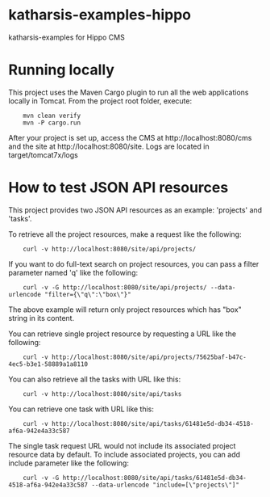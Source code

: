 # katharsis-examples-hippo
katharsis-examples for Hippo CMS


# Running locally

This project uses the Maven Cargo plugin to run all the web applications locally in Tomcat.
From the project root folder, execute:

```
    mvn clean verify
    mvn -P cargo.run
```

After your project is set up, access the CMS at http://localhost:8080/cms and the site at http://localhost:8080/site.
Logs are located in target/tomcat7x/logs

# How to test JSON API resources

This project provides two JSON API resources as an example: 'projects' and 'tasks'.

To retrieve all the project resources, make a request like the following:

```
    curl -v http://localhost:8080/site/api/projects/
```

If you want to do full-text search on project resources, you can pass a filter parameter named 'q' like the following:

```
    curl -v -G http://localhost:8080/site/api/projects/ --data-urlencode "filter={\"q\":\"box\"}"
```

The above example will return only project resources which has "box" string in its content.

You can retrieve single project resource by requesting a URL like the following:

```
    curl -v http://localhost:8080/site/api/projects/75625baf-b47c-4ec5-b3e1-58889a1a8110
```

You can also retrieve all the tasks with URL like this:

```
    curl -v http://localhost:8080/site/api/tasks
```

You can retrieve one task with URL like this:

```
    curl -v http://localhost:8080/site/api/tasks/61481e5d-db34-4518-af6a-942e4a33c587
```

The single task request URL would not include its associated project resource data by default.
To include associated projects, you can add include parameter like the following:

```
    curl -v -G http://localhost:8080/site/api/tasks/61481e5d-db34-4518-af6a-942e4a33c587 --data-urlencode "include=[\"projects\"]"
```
